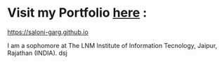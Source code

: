 # Visit my Portfolio [here](https://saloni-garg.github.io) : 

  https://saloni-garg.github.io

I am a sophomore at The LNM Institute of Information Tecnology, Jaipur, Rajathan (INDIA).
dsj
